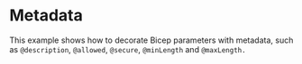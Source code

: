 # Metadata
This example shows how to decorate Bicep parameters with metadata, such as `@description`, `@allowed`, `@secure`, `@minLength` and `@maxLength.`